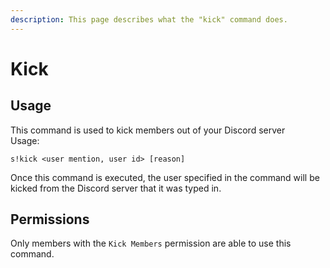 ```yaml
---
description: This page describes what the "kick" command does.
---
```


# Kick

## Usage

This command is used to kick members out of your Discord server  
Usage:

```text
s!kick <user mention, user id> [reason]
```

Once this command is executed, the user specified in the command will be kicked from the Discord server that it was typed in.

## Permissions

Only members with the  `Kick Members` permission are able to use this command.

